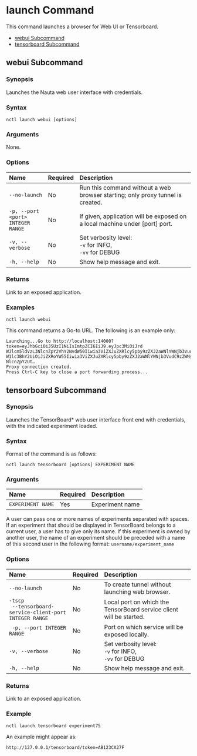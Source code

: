 # launch Command

This command launches a browser for Web UI or Tensorboard.

- [webui Subcommand](#webui-subcommand)  
- [tensorboard Subcommand](#tensorboard-subcommand)

## webui Subcommand

### Synopsis

Launches the Nauta web user interface with credentials.

### Syntax

`nctl launch webui [options]`

### Arguments

None.

### Options
 
 | Name | Required | Description | 
 |:--- |:--- |:--- |
 |`--no-launch` | No | Run this command without a web browser starting; only proxy tunnel is created.
 |`-p, --port <port>` <br> `INTEGER RANGE`| No | If given, application will be exposed on a local machine under [port] port.|
 |`-v, --verbose`| No | Set verbosity level: <br>`-v` for INFO, <br>`-vv` for DEBUG |
 |`-h, --help` | No | Show help message and exit. |
 
### Returns

Link to an exposed application. 

### Examples

`nctl launch webui`

This command returns a Go-to URL. The following is an example only:
<!-- language: lang-none -->
```
Launching...Go to http://localhost:14000?token=eyJhbGciOiJSUzI1NiIsImtpZCI6IiJ9.eyJpc3MiOiJrd
WJlcm5ldVzL3NlcnZpY2VhY2NvdW50Iiwia3ViZXJuZXRlcy5pby9zZXJ2aWNlYWNjb3VudC9uY
W1lc3BhY2UiOiJiZXRoYW55Iiwia3ViZXJuZXRlcy5pby9zZXJ2aWNlYWNjb3VudC9zZWNyZXQu
NlcnZpY2Ut…
Proxy connection created.
Press Ctrl-C key to close a port forwarding process...
``` 

## tensorboard Subcommand 

### Synopsis

Launches the TensorBoard* web user interface front end with credentials, with the indicated experiment loaded. 

### Syntax

Format of the command is as follows:

`nctl launch tensorboard [options] EXPERIMENT NAME`

### Arguments

| Name | Required | Description |
|:--- |:--- |:--- |
|`EXPERIMENT NAME` | Yes | Experiment name

A user can pass one or more names of experiments separated with spaces. If an experiment that should
be displayed in TensorBoard belongs to a current user, a user has to give only its name. If this experiment
is owned by another user, the name of an experiment should be preceded with a name of this second user
in the following format: `username/experiment_name`

### Options
 
 | Name | Required | Description | 
 |:--- |:--- |:--- |
 |`--no-launch` | No | To create tunnel without launching web browser. |
 |`-tscp` <br>` --tensorboard-service-client-port` <br> `INTEGER RANGE`  | No | Local port on which the TensorBoard service client will be started. |
 |` -p, --port INTEGER RANGE` | No | Port on which service will be exposed locally. |
 |`-v, --verbose`| No | Set verbosity level: <br>`-v` for INFO, <br>`-vv` for DEBUG |
 |`-h, --help` | No | Show help message and exit. |
 
 
### Returns

Link to an exposed application. 

### Example

`nctl launch tensorboard experiment75`

An example might appear as:
```
http://127.0.0.1/tensorboard/token=AB123CA27F
```





